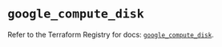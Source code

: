 # `google_compute_disk`

Refer to the Terraform Registry for docs: [`google_compute_disk`](https://registry.terraform.io/providers/hashicorp/google-beta/6.5.0/docs/resources/google_compute_disk).

